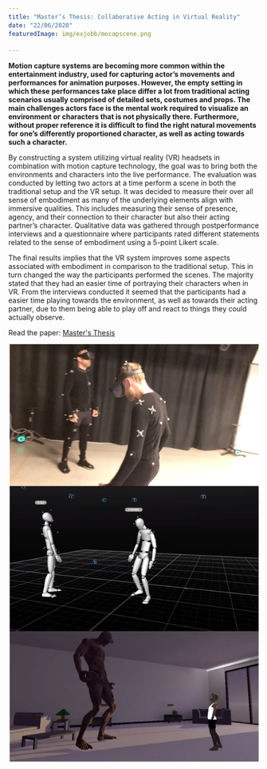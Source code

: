 ```yaml
---
title: "Master’s Thesis: Collaborative Acting in Virtual Reality​"
date: "22/06/2020"
featuredImage: img/exjobb/mocapscene.png

---
```


**Motion capture systems are becoming more common within the entertainment industry, used for capturing actor’s movements and performances for animation purposes. However, the empty setting in which these performances take place differ a lot from traditional acting scenarios usually comprised of detailed sets, costumes and props. The main challenges actors face is the mental work required to visualize an environment or characters that is not physically there. Furthermore, without proper reference it is difficult to find the right natural movements for one’s differently proportioned character, as well as acting towards such a character.**

By constructing a system utilizing virtual reality (VR) headsets in combination with motion capture technology, the goal was to bring both the environments and characters into the live performance. The evaluation was conducted by letting two actors at a time perform a scene in both the traditional setup and the VR setup. It was decided to measure their over all sense of embodiment as many of the underlying elements align with immersive qualities. This includes measuring their sense of presence, agency, and their connection to their character but also their acting partner’s character. Qualitative data was gathered through postperformance interviews and a questionnaire where participants rated different statements related to the sense of embodiment using a 5-point Likert scale.

The final results implies that the VR system improves some aspects associated with embodiment in comparison to the traditional setup. This in turn changed the way the participants performed the scenes. The majority stated that they had an easier time of portraying their characters when in VR. From the interviews conducted it seemed that the participants had a easier time playing towards the environment, as well as towards their acting partner, due to them being able to play off and react to things they could actually observe.



Read the paper: [Master's Thesis](https://kth.diva-portal.org/smash/get/diva2:1467053/FULLTEXT01.pdf)

![Comparison](img/exjobb/Comparison1.png)
